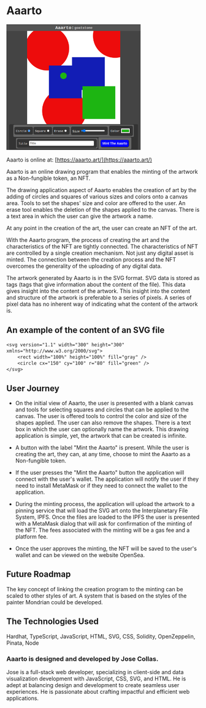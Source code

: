 # Aaarto

<img src="art/aaarto-2025-1-6.png" width="350" />

Aaarto is online at: [https://aaarto.art/](https://aaarto.art/)

Aaarto is an online drawing program that enables the minting of the artwork as a Non-fungible token, an NFT.

The drawing application aspect of Aaarto enables the creation of art by the adding of circles and squares of various sizes and colors onto a canvas area. Tools to set the shapes' size and color are offered to the user. An erase tool enables the deletion of the shapes applied to the canvas. There is a text area in which the user can give the artwork a name.

At any point in the creation of the art, the user can create an NFT of the art.

With the Aaarto program, the process of creating the art and the characteristics of the NFT are tightly connected. The characteristics of NFT are controlled by a single creation mechanism. Not just any digital asset is minted. The connection between the creation process and the NFT overcomes the generality of the uploading of any digital data. 

The artwork generated by Aaarto is in the SVG format. SVG data is stored as tags (tags that give information about the content of the file). This data gives insight into the content of the artwork. This insight into the content and structure of the artwork is preferable to a series of pixels. A series of pixel data has no inherent way of indicating what the content of the artwork is.

## An example of the content of an SVG file

```
<svg version="1.1" width="300" height="300" xmlns="http://www.w3.org/2000/svg">
    <rect width="100%" height="100%" fill="gray" />
    <circle cx="150" cy="100" r="80" fill="green" />
</svg>
```

## User Journey

- On the initial view of Aaarto, the user is presented with a blank canvas and tools for selecting squares and circles that can be applied to the canvas. The user is offered tools to control the color and size of the shapes applied. The user can also remove the shapes. There is a text box in which the user can optionally name the artwork. This drawing application is simple, yet, the artwork that can be created is infinite. 

- A button with the label "Mint the Aaarto" is present. While the user is creating the art, they can, at any time, choose to mint the Aaarto as a Non-fungible token.

- If the user presses the "Mint the Aaarto" button the application will connect with the user's wallet. The application will notify the user if they need to install MetaMask or if they need to connect the wallet to the application.

- During the minting process, the application will upload the artwork to a pinning service that will load the SVG art onto the Interplanetary File System, IPFS. Once the files are loaded to the IPFS the user is presented with a MetaMask dialog that will ask for confirmation of the minting of the NFT. The fees associated with the minting will be a gas fee and a platform fee.
 
- Once the user approves the minting, the NFT will be saved to the user's wallet and can be viewed on the website OpenSea.

## Future Roadmap

The key concept of linking the creation program to the minting can be scaled to other styles of art. A system that is based on the styles of the painter Mondrian could be developed. 

## The Technologies Used
Hardhat, TypeScript, JavaScript, HTML, SVG, CSS, Solidity, OpenZeppelin, Pinata, Node

### Aaarto is designed and developed by Jose Collas. 

Jose is a full-stack web developer, specializing in client-side and data visualization
development with JavaScript, CSS, SVG, and HTML. He is adept at balancing design and
development to create seamless user experiences. He is passionate about crafting impactful and efficient web applications.